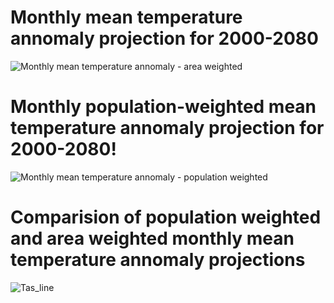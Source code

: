 # Monthly mean temperature annomaly projection for 2000-2080
![Monthly mean temperature annomaly - area weighted](https://user-images.githubusercontent.com/85177766/120787801-0650e900-c530-11eb-8c6a-6211ae0b9de8.jpg)

# Monthly population-weighted mean temperature annomaly projection for 2000-2080!
![Monthly mean temperature annomaly - population weighted](https://user-images.githubusercontent.com/85177766/120787978-37c9b480-c530-11eb-9983-fbf512e2fa3f.jpg)

# Comparision of population weighted and area weighted monthly mean temperature annomaly projections
![Tas_line](https://user-images.githubusercontent.com/85177766/120788083-59c33700-c530-11eb-83d8-ddac600b8f2d.jpg)


